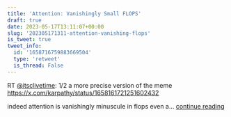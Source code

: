 ```yaml
---
title: 'Attention: Vanishingly Small FLOPS'
draft: true
date: 2023-05-17T13:11:07+00:00
slug: '202305171311-attention-vanishing-flops'
is_tweet: true
tweet_info:
  id: '1658716759883669504'
  type: 'retweet'
  is_thread: False
---
```




RT [@itsclivetime](https://x.com/itsclivetime): 1/2
a more precise version of the meme
<https://x.com/karpathy/status/1658161721251602432>

indeed attention is vanishingly minuscule in flops even a… [continue reading](https://x.com/sytelus/status/1658716759883669504)
